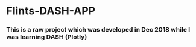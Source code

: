 # Flints-DASH-APP

### This is a raw project which was developed in Dec 2018 while I was learning DASH (Plotly)